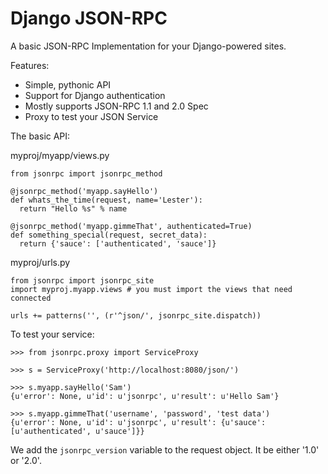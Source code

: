 Django JSON-RPC
===============

A basic JSON-RPC Implementation for your Django-powered sites.

Features:
  * Simple, pythonic API
  * Support for Django authentication
  * Mostly supports JSON-RPC 1.1 and 2.0 Spec
  * Proxy to test your JSON Service

The basic API:

myproj/myapp/views.py
    
    from jsonrpc import jsonrpc_method
    
    @jsonrpc_method('myapp.sayHello')
    def whats_the_time(request, name='Lester'):
      return "Hello %s" % name
    
    @jsonrpc_method('myapp.gimmeThat', authenticated=True)
    def something_special(request, secret_data):
      return {'sauce': ['authenticated', 'sauce']}
    
    
myproj/urls.py
    
    from jsonrpc import jsonrpc_site
    import myproj.myapp.views # you must import the views that need connected
    
    urls += patterns('', (r'^json/', jsonrpc_site.dispatch))


To test your service:
  
    >>> from jsonrpc.proxy import ServiceProxy
    
    >>> s = ServiceProxy('http://localhost:8080/json/')
    
    >>> s.myapp.sayHello('Sam')
    {u'error': None, u'id': u'jsonrpc', u'result': u'Hello Sam'}
    
    >>> s.myapp.gimmeThat('username', 'password', 'test data')
    {u'error': None, u'id': u'jsonrpc', u'result': {u'sauce': [u'authenticated', u'sauce']}}


We add the `jsonrpc_version` variable to the request object. It be either '1.0' or '2.0'.